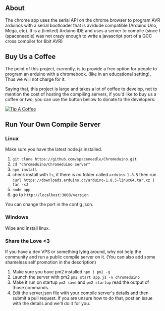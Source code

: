 ## About

The chrome app uses the serial API on the chrome browser to program AVR arduinos with a serial bootloader that is avrdude compatible (Arduino Uno, Mega, etc).
It is a (limited) Arduino IDE and uses a server to compile (since I (spaceneedle) was not crazy enough to write a javascript port of a GCC cross compiler for 8bit AVR)

## Buy Us a Coffee

The point of this project, currently, is to provide a free option for people to program an arduino with a chromebook. (like in an educational setting), Thus we will not charge for it.

Saying that, this project is large and takes a lot of coffee to develop, not to mention the cost of hosting the compiling servers, if you'd like to buy us a coffee or two, you can use the button bellow to donate to the developers:

[![Tip A Coffee](https://i.imgur.com/NUOSLzv.png)](https://www.paypal.com/cgi-bin/webscr?cmd=_donations&business=J5NT7UVN3B76J&item_name=Coding+Open+Source+Projects&currency_code=AUD&source=url)

## Run Your Own Compile Server

### Linux

Make sure you have the latest node.js installed.

 1. `git clone https://github.com/spaceneedle/Chromeduino.git`
 2. `cd "Chromeduino/Chromeduino Server"`
 3. `npm install`
 4. check install with `ls`, if there is *no* folder called `arduino-1.8.5` then run `curl https://downloads.arduino.cc/arduino-1.8.5-linux64.tar.xz | tar -xJ`
 5. `node app`
 6. go to `http://localhost:3000/version`
 
You can change the port in the config.json.
 
### Windows
Wipe and install linux.
 
### Share the Love <3
 
If you have a dev VPS or something lying around, why not help the community and run a public compile server on it. (You can also add some shameless self promotion in the description)
 
 1. Make sure you have pm2 installed `npm i pm2 -g`
 2. Launch the server with pm2 `pm2 start app.js -n chromeduino`
 3. Make it run on startup `pm2 save` and `pm2 startup` read the output of those commands.
 4. Edit the server.json file with your compile server's details and then submit a pull request. If you are unsure how to do that, post an issue with the details and we'll do it for you.
